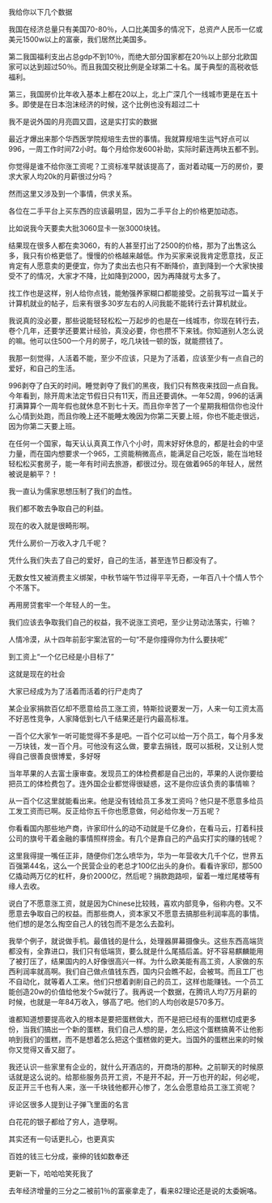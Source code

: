 



我给你以下几个数据

我国在经济总量只有美国70-80％，人口比美国多的情况下，总资产人民币一亿或美元1500w以上的富豪，我们居然比美国多。

第二我国福利支出占总gdp不到10％，而绝大部分国家都在20％以上部分北欧国家可以达到超过50％。而且我国交税比例是全球第二十名。属于典型的高税收低福利。

第三，我国房价比年收入基本上都在20以上，北上广深几个一线城市更是在五十多。即使是在日本泡沫经济的时候，这个比例也没有超过二十

我不是说外国的月亮圆又圆，这是实打实的数据

最近才爆出来那个华西医学院规培生去世的事情。我就算规培生运气好点可以996，一周工作时间72小时。每个月给你发600补助，实际时薪连两块五都不到。

你觉得是谁不给你涨工资呢？工资标准早就该提高了，面对着动辄一万的房价，要求大家人均20k的月薪很过分吗？

然而这里又涉及到一个事情，供求关系。

各位在二手平台上买东西的应该最明显，因为二手平台上的价格更加动态。

比如说我今天要卖大批3060显卡一张3000块钱。

结果现在很多人都在卖3060，有的人甚至打出了2500的价格，那为了出售这么多，我只有价格更低了。慢慢的价格越来越低。作为买家来说我肯定愿意找，反正肯定有人愿意卖的更便宜，你为了卖出去也只有不断降价，直到降到一个大家快接受不了的情况，大家才不降，比如降到2000，因为再降就亏太多了。

  


找工作也是这样，别人给你点钱，能勉强养家糊口都能接受。之前我写过一篇关于计算机就业的帖子，后来有很多30岁左右的人问我能不能转行去计算机就业。

我说真的没必要，那些说能轻轻松松一万起步的也是在一线城市，你现在转行去，卷个几年，还要学还要累计经验，真没必要，你也攒不下来钱。你知道别人怎么说的嘛。他可以住500一个月的房子，吃几块钱一顿的饭，就能攒钱了。

  


我那一刻觉得，人活着不能，至少不应该，只是为了活着，应该至少有一点自己的爱好，和自己的生活。

996剥夺了白天的时间。睡觉剥夺了我们的黑夜，我们只有熬夜来找回一点自我。今年看到，除开周末法定节假日只有11天，而且还要调休。一年52周，996的话满打满算算个一周年假也就休息不到七十天。而且你辛苦了一个星期我相信你也没什么心情到处跑，而且你晚上还不能睡太晚因为你第二天要上班，你也不能走很远，因为你第二天要上班。

在任何一个国家，每天认认真真工作八个小时，周末好好休息的，都是社会的中坚力量，而在国内想要求一个965，工资能稍微高点，能满足自己吃饭，能在当地轻轻松松买套房子，能一年有时间去旅游，都很过分。现在做着965的年轻人，居然被说是躺平？！

  


我一直认为儒家思想压制了我们的血性。

我们都不敢去争取自己的利益。

现在的收入就是很畸形啊。

凭什么房价一万收入才几千呢？

凭什么我们失去了自己的爱好，自己的生活，甚至连节日都没有了。

无数女性又被消费主义绑架，中秋节端午节过得平平无奇，一年百八十个情人节个个不落下。

再用房贷套牢一个年轻人的一生。

我们应该去争取我们自己的权益，我不说涨工资吧，至少让劳动法落实，行嘛？

人情冷漠，从十四年前彭宇案法官的一句“不是你撞得你为什么要扶呢”

到工资上“一个亿已经是小目标了”

这就是现在的社会

大家已经成为为了活着而活着的行尸走肉了

  


某企业家捐款百亿却不愿意给员工涨工资，特斯拉说要发一万，人来一句工资太高不好恶性竞争，人家降低到七八千结果还是行内最高标准。

一百个亿大家乍一听可能觉得不多是吧。一百个亿可以给一万个员工，每个月多发一万块钱，发一百个月。可他没有这么做，要拿去捐钱，既可以抵税，又让别人觉得自己很善良很博爱，多好呀

当年苹果的人去富士康审查。发现员工的体检费都是自己出的，苹果的人说你要给把员工的体检费包了。连外国企业都觉得很疑惑，这不是你应该负责的事情嘛？

从一百个亿这里就能看出来。他是没有钱给员工多发工资吗？他只是不愿意多给员工发工资而已啊。反正给你五千你也愿意做，何必给你发一万五呢？

  


你看看国内那些地产商，许家印什么的动不动就是千亿身价，在看马云，打着科技公司的旗号干着金融的事情照样捞金。有几个是靠自己的产品实打实的赚的钱呢？

这里我得提一嘴任正非，随便你们怎么喷华为，华为一年营收大几千个亿，世界五百强第44名，这么一个民营企业的老总才100亿出头的身价。看看许家印，那500亿撬动两万亿的杠杆，身价2000亿，然后呢？捐款跑路呗，留着一堆烂尾楼等有缘人去收。

  


说白了不愿意涨工资，就是因为Chinese比较贱，喜欢内部竞争，俗称内卷。又不愿意去争取自己的权益。而那些商人，资本家又不愿意去搞那些利润率高的事情。他们想的是怎么掏空自己人的钱包而不是怎么去盈利。

我举个例子，就说做手机。最值钱的是什么，处理器屏幕摄像头。这些东西高端货都没有，全靠进口，我们只有低端货，要么就是什么尾插后盖。好不容易麒麟能用了被打压了，结果国内的人好像很高兴一样。为什么欧美能有高工资，人家做的东西利润率就高啊。我们自己做点值钱东西，国内只会瞧不起，会被骂。而且工厂也不自动化，就等着人工来。他们只想着剥削自己的员工，这样也能赚钱。一个员工能创造20w的价值给他发个5w就行了。我再说一个数据，在腾讯人均7万月薪的时候，也就是一年84万收入，够高了吧。他们的人均创收是570多万。

谁都知道想要提高收入的根本是要把蛋糕做大，而不是把已经有的蛋糕切成更多份，当我们搞出一个新的蛋糕，我们自己人想的是，怎么把这个蛋糕搞黄不让他影响到我们的蛋糕，而不是想着怎么把这个蛋糕做的更大。当国外的蛋糕出来的时候你又觉得又香又甜了。

我还认识一些家里有企业的，就什么开酒店的，开商场的那种。之前聊天的时候原话就是这么说的。给那些服务员开工资，不是开不起，开一万也开的起，何必呢，反正开三千也有人来，涨一千块钱他都开心惨了，怎么会愿意给员工涨工资呢？

  


评论区很多人提到让子弹飞里面的名言

白花花的银子都给了穷人，造孽啊。

其实还有一句话更扎心，也更真实

百姓的钱三七分成，豪绅的钱如数奉还

  


更新一下，哈哈哈笑死我了

去年经济增量的三分之二被前1％的富豪拿走了，看来82理论还是说的太委婉咯。





